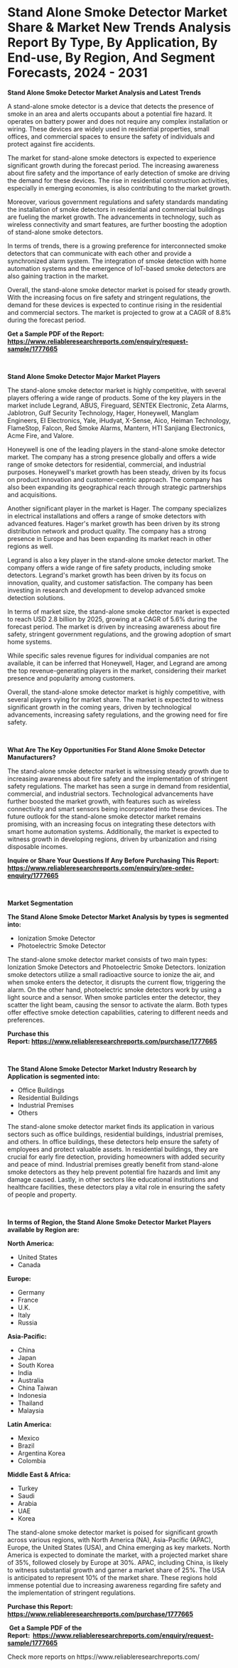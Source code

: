 <p><h1>Stand Alone Smoke Detector Market Share & Market New Trends Analysis Report By Type, By Application, By End-use, By Region, And Segment Forecasts, 2024 - 2031</h1></p><p><strong>Stand Alone Smoke Detector Market Analysis and Latest Trends</strong></p>
<p><p>A stand-alone smoke detector is a device that detects the presence of smoke in an area and alerts occupants about a potential fire hazard. It operates on battery power and does not require any complex installation or wiring. These devices are widely used in residential properties, small offices, and commercial spaces to ensure the safety of individuals and protect against fire accidents.</p><p>The market for stand-alone smoke detectors is expected to experience significant growth during the forecast period. The increasing awareness about fire safety and the importance of early detection of smoke are driving the demand for these devices. The rise in residential construction activities, especially in emerging economies, is also contributing to the market growth.</p><p>Moreover, various government regulations and safety standards mandating the installation of smoke detectors in residential and commercial buildings are fueling the market growth. The advancements in technology, such as wireless connectivity and smart features, are further boosting the adoption of stand-alone smoke detectors.</p><p>In terms of trends, there is a growing preference for interconnected smoke detectors that can communicate with each other and provide a synchronized alarm system. The integration of smoke detection with home automation systems and the emergence of IoT-based smoke detectors are also gaining traction in the market.</p><p>Overall, the stand-alone smoke detector market is poised for steady growth. With the increasing focus on fire safety and stringent regulations, the demand for these devices is expected to continue rising in the residential and commercial sectors. The market is projected to grow at a CAGR of 8.8% during the forecast period.</p></p>
<p><strong>Get a Sample PDF of the Report:&nbsp; <a href="https://www.reliableresearchreports.com/enquiry/request-sample/1777665">https://www.reliableresearchreports.com/enquiry/request-sample/1777665</a></strong></p>
<p>&nbsp;</p>
<p><strong>Stand Alone Smoke Detector Major Market Players</strong></p>
<p><p>The stand-alone smoke detector market is highly competitive, with several players offering a wide range of products. Some of the key players in the market include Legrand, ABUS, Fireguard, SENTEK Electronic, Zeta Alarms, Jablotron, Gulf Security Technology, Hager, Honeywell, Manglam Engineers, EI Electronics, Yale, iHudyat, X-Sense, Aico, Heiman Technology, FlameStop, Falcon, Red Smoke Alarms, Mantern, HTI Sanjiang Electronics, Acme Fire, and Valore.</p><p>Honeywell is one of the leading players in the stand-alone smoke detector market. The company has a strong presence globally and offers a wide range of smoke detectors for residential, commercial, and industrial purposes. Honeywell's market growth has been steady, driven by its focus on product innovation and customer-centric approach. The company has also been expanding its geographical reach through strategic partnerships and acquisitions.</p><p>Another significant player in the market is Hager. The company specializes in electrical installations and offers a range of smoke detectors with advanced features. Hager's market growth has been driven by its strong distribution network and product quality. The company has a strong presence in Europe and has been expanding its market reach in other regions as well.</p><p>Legrand is also a key player in the stand-alone smoke detector market. The company offers a wide range of fire safety products, including smoke detectors. Legrand's market growth has been driven by its focus on innovation, quality, and customer satisfaction. The company has been investing in research and development to develop advanced smoke detection solutions.</p><p>In terms of market size, the stand-alone smoke detector market is expected to reach USD 2.8 billion by 2025, growing at a CAGR of 5.6% during the forecast period. The market is driven by increasing awareness about fire safety, stringent government regulations, and the growing adoption of smart home systems.</p><p>While specific sales revenue figures for individual companies are not available, it can be inferred that Honeywell, Hager, and Legrand are among the top revenue-generating players in the market, considering their market presence and popularity among customers.</p><p>Overall, the stand-alone smoke detector market is highly competitive, with several players vying for market share. The market is expected to witness significant growth in the coming years, driven by technological advancements, increasing safety regulations, and the growing need for fire safety.</p></p>
<p>&nbsp;</p>
<p><strong>What Are The Key Opportunities For Stand Alone Smoke Detector Manufacturers?</strong></p>
<p><p>The stand-alone smoke detector market is witnessing steady growth due to increasing awareness about fire safety and the implementation of stringent safety regulations. The market has seen a surge in demand from residential, commercial, and industrial sectors. Technological advancements have further boosted the market growth, with features such as wireless connectivity and smart sensors being incorporated into these devices. The future outlook for the stand-alone smoke detector market remains promising, with an increasing focus on integrating these detectors with smart home automation systems. Additionally, the market is expected to witness growth in developing regions, driven by urbanization and rising disposable incomes.</p></p>
<p><strong>Inquire or Share Your Questions If Any Before Purchasing This Report: <a href="https://www.reliableresearchreports.com/enquiry/pre-order-enquiry/1777665">https://www.reliableresearchreports.com/enquiry/pre-order-enquiry/1777665</a></strong></p>
<p>&nbsp;</p>
<p><strong>Market Segmentation</strong></p>
<p><strong>The Stand Alone Smoke Detector Market Analysis by types is segmented into:</strong></p>
<p><ul><li>Ionization Smoke Detector</li><li>Photoelectric Smoke Detector</li></ul></p>
<p><p>The stand-alone smoke detector market consists of two main types: Ionization Smoke Detectors and Photoelectric Smoke Detectors. Ionization smoke detectors utilize a small radioactive source to ionize the air, and when smoke enters the detector, it disrupts the current flow, triggering the alarm. On the other hand, photoelectric smoke detectors work by using a light source and a sensor. When smoke particles enter the detector, they scatter the light beam, causing the sensor to activate the alarm. Both types offer effective smoke detection capabilities, catering to different needs and preferences.</p></p>
<p><strong>Purchase this Report:&nbsp;<a href="https://www.reliableresearchreports.com/purchase/1777665">https://www.reliableresearchreports.com/purchase/1777665</a></strong></p>
<p>&nbsp;</p>
<p><strong>The Stand Alone Smoke Detector Market Industry Research by Application is segmented into:</strong></p>
<p><ul><li>Office Buildings</li><li>Residential Buildings</li><li>Industrial Premises</li><li>Others</li></ul></p>
<p><p>The stand-alone smoke detector market finds its application in various sectors such as office buildings, residential buildings, industrial premises, and others. In office buildings, these detectors help ensure the safety of employees and protect valuable assets. In residential buildings, they are crucial for early fire detection, providing homeowners with added security and peace of mind. Industrial premises greatly benefit from stand-alone smoke detectors as they help prevent potential fire hazards and limit any damage caused. Lastly, in other sectors like educational institutions and healthcare facilities, these detectors play a vital role in ensuring the safety of people and property.</p></p>
<p>&nbsp;</p>
<p><strong>In terms of Region, the Stand Alone Smoke Detector Market Players available by Region are:</strong></p>
<p>
    <p> <strong> North America: </strong>
        <ul>
            <li>United States</li>
            <li>Canada</li>
        </ul>
        </p> 
    <p> <strong> Europe: </strong>
        <ul>
            <li>Germany</li>
            <li>France</li>
            <li>U.K.</li>
            <li>Italy</li>
            <li>Russia</li>
        </ul>
        </p> 
    <p> <strong> Asia-Pacific: </strong>
        <ul>
            <li>China</li>
            <li>Japan</li>
            <li>South Korea</li>
            <li>India</li>
            <li>Australia</li>
            <li>China Taiwan</li>
            <li>Indonesia</li>
            <li>Thailand</li>
            <li>Malaysia</li>
        </ul>
        </p> 
    <p> <strong> Latin America: </strong>
        <ul>
            <li>Mexico</li>
            <li>Brazil</li>
            <li>Argentina Korea</li>
            <li>Colombia</li>
        </ul>
        </p> 
    <p> <strong> Middle East & Africa: </strong>
        <ul>
            <li>Turkey</li>
            <li>Saudi</li>
            <li>Arabia</li>
            <li>UAE</li>
            <li>Korea</li>
        </ul>
    </p>
    </p>
<p><p>The stand-alone smoke detector market is poised for significant growth across various regions, with North America (NA), Asia-Pacific (APAC), Europe, the United States (USA), and China emerging as key markets. North America is expected to dominate the market, with a projected market share of 35%, followed closely by Europe at 30%. APAC, including China, is likely to witness substantial growth and garner a market share of 25%. The USA is anticipated to represent 10% of the market share. These regions hold immense potential due to increasing awareness regarding fire safety and the implementation of stringent regulations.</p></p>
<p><strong>Purchase this Report: <a href="https://www.reliableresearchreports.com/purchase/1777665">https://www.reliableresearchreports.com/purchase/1777665</a></strong></p>
<p>&nbsp;<strong>Get a Sample PDF of the Report:&nbsp;&nbsp;<a href="https://www.reliableresearchreports.com/enquiry/request-sample/1777665">https://www.reliableresearchreports.com/enquiry/request-sample/1777665</a></strong></p>
<p><strong></strong></p>
<p>Check more reports on https://www.reliableresearchreports.com/</p>